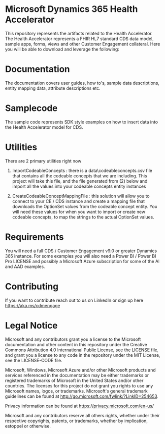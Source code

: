 
# Microsoft Dynamics 365 Health Accelerator

This repository represents the artifacts related to the Health Accelerator. The Health Accelerator represents a FHIR HL7 standard CDS data model, sample apps, forms, views and other Customer Engagement collateral. Here you will be able to download and leverage the following:

# Documentation

The documentation covers user guides, how to's, sample data descriptions, entity mapping data, attribute descriptions etc.

# Samplecode

The sample code represents SDK style examples on how to insert data into the Health Accelerator model for CDS.

# Utilities

There are 2 primary utilities right now
1. ImportCodeableConcepts : there is a data\codeableconcepts.csv file that contains all the codeable concepts that we are including. This project will take this file, and the file generated from (2) below and import all the values into your codeable concepts entity instances

2. CreateCodeableConceptMappingFile : this solution will allow you to connect to your CE / CDS instance and create a mapping file that downloads the OptionSet values from the codeable concept entity. You will need these values for when you want to import or create new codeable concepts, to map the strings to the actual OptionSet values.

# Requirements

You will need a full CDS / Customer Engagement v9.0 or greater Dynamics 365 instance. For some examples you will also need a Power BI / Power BI Pro LICENSE and possibly a Microsoft Azure subscription for some of the AI and AAD examples.

# Contributing

If you want to contribute reach out to us on LinkedIn or sign up here https://aka.ms/cdmengage 

# Legal Notice

Microsoft and any contributors grant you a license to the Microsoft documentation and other content in this repository under the Creative Commons Attribution 4.0 International Public License, see the LICENSE file, and grant you a license to any code in the repository under the MIT License, see the LICENSE-CODE file.

Microsoft, Windows, Microsoft Azure and/or other Microsoft products and services referenced in the documentation may be either trademarks or registered trademarks of Microsoft in the United States and/or other countries. The licenses for this project do not grant you rights to use any Microsoft names, logos, or trademarks. Microsoft's general trademark guidelines can be found at http://go.microsoft.com/fwlink/?LinkID=254653.

Privacy information can be found at https://privacy.microsoft.com/en-us/

Microsoft and any contributors reserve all others rights, whether under their respective copyrights, patents, or trademarks, whether by implication, estoppel or otherwise.
